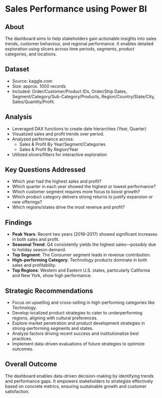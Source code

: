 # Sales Performance using Power BI
## About
The dashboard aims to help stakeholders gain actionable insights into sales trends, customer behaviour, and regional performance. It enables detailed exploration using slicers across time periods, segments, product categories, and locations.
## Dataset
- Source: kaggle.com
- Size: approx. 1000 records
- Included: Order/Customer/Product IDs, Order/Ship Dates, Segment/Category/Sub-Category/Products, Region/Country/State/City, Sales/Quantity/Profit.
## Analysis
- Leveraged DAX functions to create date hierarchies (Year, Quarter)
- Visualized sales and profit trends over period.
- Analyzed performance across:
  - Sales & Profit By Year/Segment/Categories
  - Sales & Profit By Region/Year
- Utilized slicers/filters for interactive exploration
## Key Questions Addressed
* Which year had the highest sales and profit?
* Which quarter in each year showed the highest or lowest performance?
* Which customer segment requires more focus to boost growth?
* Which product category delivers strong returns to justify expansion or new offerings?
* Which regions/states drive the most revenue and profit?
## Findings
* **Peak Years**: Recent two years (2016–2017) showed significant increases in both sales and profit.
* **Seasonal Trend**: Q4 consistently yields the highest sales—possibly due to holiday season demand.
* **Top Segment**: The Consumer segment leads in revenue contribution.
* **High-performing Category**: Technology products dominate in both sales and profitability.
* **Top Regions**: Western and Eastern U.S. states, particularly California and New York, show high performance.
## Strategic Recommendations
* Focus on upselling and cross-selling in high-performing categories like Technology.
* Develop localized product strategies to cater to underperforming regions, aligning with cultural preferences.
* Explore market penetration and product development strategies in strong-performing segments and states.
* Analyze factors driving recent success and institutionalize best practices.
* Implement data-driven evaluations of future strategies to optimize outcomes.
## Overall Outcome
The dashboard enables data-driven decision-making by identifying trends and performance gaps. It empowers stakeholders to strategize effectively based on concrete metrics, ensuring sustainable growth and customer satisfaction.

